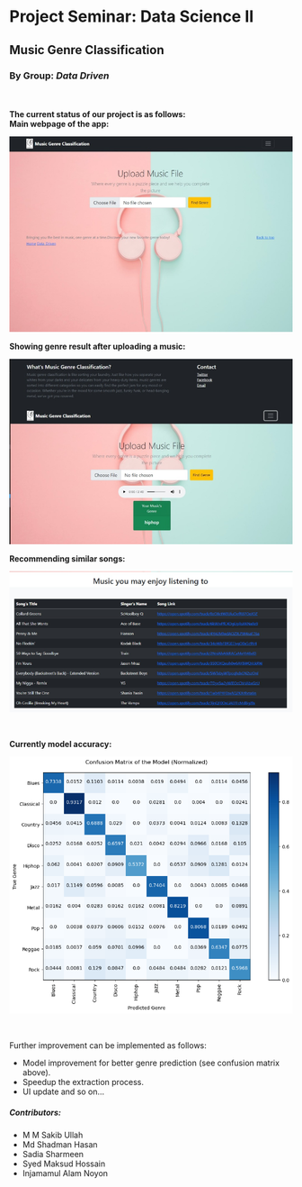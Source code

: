 # Project Seminar: Data Science II
## Music Genre Classification
### By Group: <i>Data Driven</i>
</br>
</br>
<b>The current status of our project is as follows:</b>
</br>
<b>Main webpage of the app:</b>
</br>
<p align="center">
  <img src="https://github.com/ullah-mmsakib/Music_Genre_Classification_and_Recommendation_using_Flask/blob/c0b8f125207c0e6d45f22e696826700d10c6b1c3/Raw%20codes/Analysis/startpage.png" alt="Main Page">
</p>


<b>Showing genre result after uploading a music:</b>
</br>
<p align="center">
  <img src="https://github.com/ullah-mmsakib/Music_Genre_Classification_and_Recommendation_using_Flask/blob/c0b8f125207c0e6d45f22e696826700d10c6b1c3/Raw%20codes/Analysis/genre.png" alt="Showing genre">
</p>


<b>Recommending similar songs:</b>
</br>
<p align="center">
  <img src="https://github.com/ullah-mmsakib/Music_Genre_Classification_and_Recommendation_using_Flask/blob/c0b8f125207c0e6d45f22e696826700d10c6b1c3/Raw%20codes/Analysis/recommendation.png" alt="Recommendation">
</p>
</br>



<b>Currently model accuracy:</b>
</br>
<p align="center">
  <img src="https://github.com/ullah-mmsakib/Music_Genre_Classification_and_Recommendation_using_Flask/blob/52571219493dbedde221e9eea2e07eb302e36935/Raw%20codes/Analysis/confusion_normalized.png" alt="accuracy">
</p>
</br>


<p> Further improvement can be implemented as follows:</p>
<ul>
  <li>Model improvement for better genre prediction (see confusion matrix above).</li>
  <li>Speedup the extraction process.</li>
  <li>UI update and so on...</li>
</ul>


##### Contributors:
- M M Sakib Ullah
- Md Shadman Hasan
- Sadia Sharmeen
- Syed Maksud Hossain 
- Injamamul Alam Noyon



